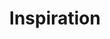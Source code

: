 ---
layout: tag_index
title: Inspiration
tag: inspiration
permalink: /tag/inspiration/
intro: Toutes les actualités, liens et ressources tagués &num;inspiration.
text-twtr: En train d'explorer les articles tagués inspiration — @MagDuWebdesign
---